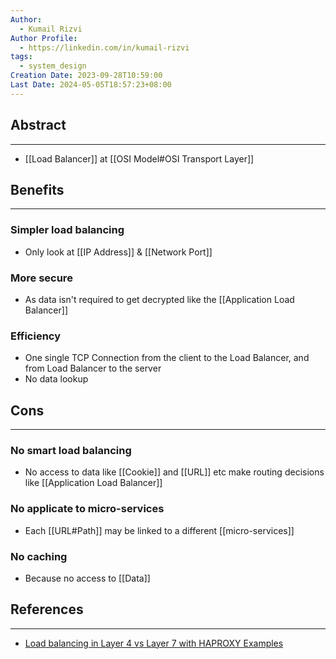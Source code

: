 ```yaml
---
Author:
  - Kumail Rizvi
Author Profile:
  - https://linkedin.com/in/kumail-rizvi
tags:
  - system_design
Creation Date: 2023-09-28T10:59:00
Last Date: 2024-05-05T18:57:23+08:00
---
```

## Abstract
---
- [[Load Balancer]]  at [[OSI Model#OSI Transport Layer]]


## Benefits
---
### Simpler load balancing
- Only look at [[IP Address]] & [[Network Port]]
### More secure 
- As data isn't required to get decrypted like the [[Application Load Balancer]]
### Efficiency
- One single TCP Connection from the client to the Load Balancer, and from Load Balancer to the server
- No data lookup

## Cons
---
### No smart load balancing
- No access to data like [[Cookie]] and [[URL]] etc make routing decisions like [[Application Load Balancer]]
### No applicate to micro-services
- Each [[URL#Path]] may be linked to a different [[micro-services]]
### No caching
- Because no access to [[Data]]


## References
---
- [Load balancing in Layer 4 vs Layer 7 with HAPROXY Examples](https://www.youtube.com/watch?v=aKMLgFVxZYk&t=1186s)